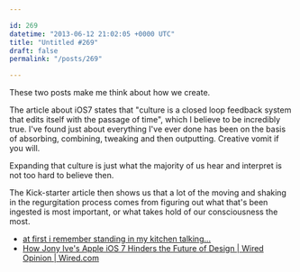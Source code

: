 ```yaml
---

id: 269
datetime: "2013-06-12 21:02:05 +0000 UTC"
title: "Untitled #269"
draft: false
permalink: "/posts/269"

---
```


These two posts make me think about how we create. 

The article about iOS7 states that "culture is a closed loop feedback system that edits itself with the passage of time", which I believe to be incredibly true. I've found just about everything I've ever done has been on the basis of absorbing, combining, tweaking and then outputting. Creative vomit if you will.

Expanding that culture is just what the majority of us hear and interpret is not too hard to believe then. 

The Kick-starter article then shows us that a lot of the moving and shaking in the regurgitation process comes from figuring out what that's been ingested is most important, or what takes hold of our consciousness the most. 

 
 * [at first i remember standing in my kitchen talking...](http://8east4west.tumblr.com/post/22004376536/at-first-i-remember-standing-in-my-kitchen-talking)
 * [How Jony Ive's Apple iOS 7 Hinders the Future of Design | Wired Opinion | Wired.com](http://www.wired.com/opinion/2013/06/why-jony-ives-and-apple-ios7-are-holding-back-the-future-of-design/?cid=8778934)


